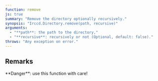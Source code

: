```yaml
---
function: remove
js: true
summary: "Remove the directory optionally recursively."
synopsis: "Irccd.Directory.remove(path, recursive)"
arguments:
  - "**path**: the path to the directory,"
  - "**recursive**: recursively or not (Optional, default: false)."
throws: "Any exception on error."
---
```


## Remarks

<div class="alert alert-danger" role="alert">
**Danger**: use this function with care!
</div>
